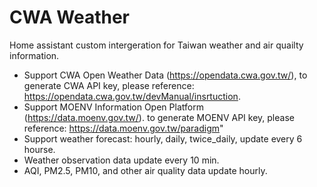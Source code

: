 # CWA Weather
Home assistant custom intergeration for Taiwan weather and air quailty information.

- Support CWA Open Weather Data (https://opendata.cwa.gov.tw/), to generate CWA API key, please reference: https://opendata.cwa.gov.tw/devManual/insrtuction.
- Support MOENV Information Open Platform (https://data.moenv.gov.tw/). to generate MOENV API key, please reference: https://data.moenv.gov.tw/paradigm"
- Support weather forecast: hourly, daily, twice_daily, update every 6 hourse.
- Weather observation data update every 10 min.
- AQI, PM2.5, PM10, and other air quality data update hourly.
